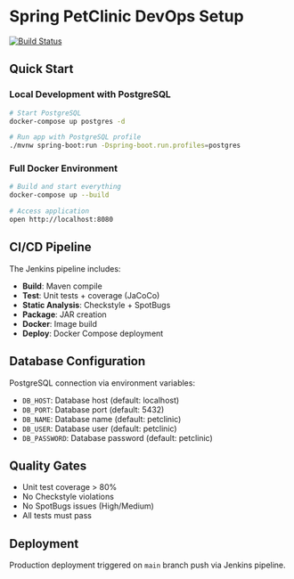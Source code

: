 # Spring PetClinic DevOps Setup

[![Build Status](https://img.shields.io/badge/build-passing-brightgreen)](https://jenkins.example.com/job/petclinic/)

## Quick Start

### Local Development with PostgreSQL
```bash
# Start PostgreSQL
docker-compose up postgres -d

# Run app with PostgreSQL profile
./mvnw spring-boot:run -Dspring-boot.run.profiles=postgres
```

### Full Docker Environment
```bash
# Build and start everything
docker-compose up --build

# Access application
open http://localhost:8080
```

## CI/CD Pipeline

The Jenkins pipeline includes:
- **Build**: Maven compile
- **Test**: Unit tests + coverage (JaCoCo)
- **Static Analysis**: Checkstyle + SpotBugs
- **Package**: JAR creation
- **Docker**: Image build
- **Deploy**: Docker Compose deployment

## Database Configuration

PostgreSQL connection via environment variables:
- `DB_HOST`: Database host (default: localhost)
- `DB_PORT`: Database port (default: 5432)
- `DB_NAME`: Database name (default: petclinic)
- `DB_USER`: Database user (default: petclinic)
- `DB_PASSWORD`: Database password (default: petclinic)

## Quality Gates

- Unit test coverage > 80%
- No Checkstyle violations
- No SpotBugs issues (High/Medium)
- All tests must pass

## Deployment

Production deployment triggered on `main` branch push via Jenkins pipeline.